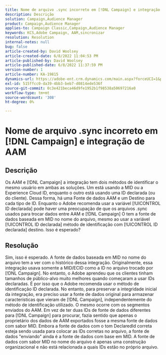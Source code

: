 ```yaml
---
title: Nome de arquivo .sync incorreto em [!DNL Campaign] e integração de AAM
description: Descrição
solution: Campaign,Audience Manager
product: Campaign,Audience Manager
applies-to: Campaign Classic,Campaign,Audience Manager
keywords: KCS,Adobe Campaign, AAM,sincronizar
resolution: Resolution
internal-notes: null
bug: false
article-created-by: David Woolsey
article-created-date: 6/8/2022 11:04:53 PM
article-published-by: David Woolsey
article-published-date: 6/8/2022 11:37:59 PM
version-number: 1
article-number: KA-19815
dynamics-url: https://adobe-ent.crm.dynamics.com/main.aspx?forceUCI=1&pagetype=entityrecord&etn=knowledgearticle&id=7dd5f164-7fe7-ec11-bb3c-000d3a3b1f18
exl-id: 515ffcc0-da39-4bb3-beb7-d0814ede536f
source-git-commit: 0c3e421beca46d9fe1952b1f98538a50697216a0
workflow-type: tm+mt
source-wordcount: '308'
ht-degree: 0%

---
```


# Nome de arquivo .sync incorreto em [!DNL Campaign] e integração de AAM

## Descrição


Os AAM e [!DNL Campaign] a integração tem dois métodos de identificar o mesmo usuário em ambas as soluções. Um está usando a MID ou a Experience Cloud ID, enquanto o outro está usando uma ID declarada (ou do cliente). Dessa forma, há uma Fonte de dados AAM e um Destino para cada tipo de ID. Enquanto o Adobe recomenda usar a variável [!UICONTROL ID declarada] pode haver uma preocupação de que os arquivos .sync usados para trocar dados entre AAM e [!DNL Campaign] O tem a fonte de dados baseada em MID no nome do arquivo, mesmo ao usar a variável [!UICONTROL ID declarada] método de identificação com [!UICONTROL ID declarada] destino. Isso é esperado?


## Resolução


Sim, isso é esperado. A fonte de dados baseada em MID no nome do arquivo tem a ver com o histórico dessa integração. Originalmente, essa integração usava somente a MID/ECID como a ID no arquivo trocado por [!DNL Campaign]. No entanto, o Adobe aprendeu que os clientes tinham tamanhos de público-alvo muito melhores quando começaram a usar IDs declaradas. É por isso que o Adobe recomenda usar o método de identificação ID declarada. No entanto, para preservar a integridade inicial da integração, era preciso usar a fonte de dados original para armazenar características que vieram de [!DNL Campaign], independentemente do método de identificação utilizado. O mesmo ocorre com os segmentos enviados do AAM. Em vez de ter duas IDs de fonte de dados diferentes para [!DNL Campaign] para procurar, fazia sentido que apenas o proprietário dos dados de AAM exportados fosse a mesma fonte de dados com sabor MID. Embora a fonte de dados com o tom DeclaredId correta esteja sendo usada para colocar as IDs corretas no arquivo, a fonte de dados &quot;enviando&quot; ainda é a fonte de dados com base em MID. A fonte de dados com sabor MID no nome do arquivo é apenas uma construção organizacional e não está relacionada a quais IDs estão no próprio arquivo.
